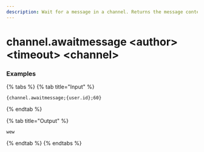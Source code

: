 ```yaml
---
description: Wait for a message in a channel. Returns the message content. Author is a user ID, when set only accept messages from that user. Timeout is, in seconds, how long to wait before giving up if no messages are sent. Defaults to 30s.
---
```


# channel.awaitmessage <author\> <timeout\> <channel\>

### Examples

{% tabs %}
{% tab title="Input" %}

```text
{channel.awaitmessage;{user.id};60}
```

{% endtab %}

{% tab title="Output" %}

```text
wew
```

{% endtab %}
{% endtabs %}
